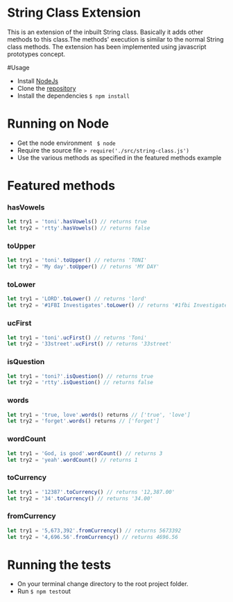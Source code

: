 # String Class Extension

This is an extension of the inbuilt String class. Basically it adds other methods to this class.The methods' execution is similar to the normal String class methods. The extension has been implemented using javascript prototypes concept.


#Usage
* Install [NodeJs](https://nodejs.org/en/)
* Clone the [repository](https://github.com/andela-tbaraza/String-Class.git)
* Install the dependencies `$ npm install`

# Running on Node
* Get the node environment ` $ node`
* Require the source file
`> require('./src/string-class.js')`
* Use the various methods as specified in the featured     methods example

# Featured methods

### hasVowels
```javascript
let try1 = 'toni'.hasVowels() // returns true
let try2 = 'rtty'.hasVowels() // returns false
```

### toUpper
```javascript
let try1 = 'toni'.toUpper() // returns 'TONI'
let try2 = 'My day'.toUpper() // returns 'MY DAY'
```

### toLower
```javascript
let try1 = 'LORD'.toLower() // returns 'lord'
let try2 = '#1FBI Investigates'.toLower() // returns '#1fbi Investigates'
```
### ucFirst
```javascript
let try1 = 'toni'.ucFirst() // returns 'Toni'
let try2 = '33street'.ucFirst() // returns '33street'
```
### isQuestion
```javascript
let try1 = 'toni?'.isQuestion() // returns true
let try2 = 'rtty'.isQuestion() // returns false

```
### words
```javascript
let try1 = 'true, love'.words() returns // ['true', 'love']
let try2 = 'forget'.words() returns // ['forget']
```

### wordCount
```javascript
let try1 = 'God, is good'.wordCount() // returns 3
let try2 = 'yeah'.wordCount() // returns 1
```
### toCurrency
```javascript
let try1 = '12387'.toCurrency() // returns '12,387.00'
let try2 = '34'.toCurrency() // returns '34.00'
```
### fromCurrency
```javascript
let try1 = '5,673,392'.fromCurrency() // returns 5673392
let try2 = '4,696.56'.fromCurrency() // returns 4696.56
```

# Running the tests

* On your terminal change directory to the root project folder.
* Run `$ npm test`out
